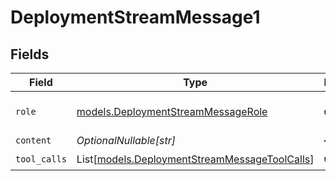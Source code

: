 # DeploymentStreamMessage1


## Fields

| Field                                                                                          | Type                                                                                           | Required                                                                                       | Description                                                                                    |
| ---------------------------------------------------------------------------------------------- | ---------------------------------------------------------------------------------------------- | ---------------------------------------------------------------------------------------------- | ---------------------------------------------------------------------------------------------- |
| `role`                                                                                         | [models.DeploymentStreamMessageRole](../models/deploymentstreammessagerole.md)                 | :heavy_check_mark:                                                                             | The role of the prompt message                                                                 |
| `content`                                                                                      | *OptionalNullable[str]*                                                                        | :heavy_minus_sign:                                                                             | N/A                                                                                            |
| `tool_calls`                                                                                   | List[[models.DeploymentStreamMessageToolCalls](../models/deploymentstreammessagetoolcalls.md)] | :heavy_check_mark:                                                                             | N/A                                                                                            |
